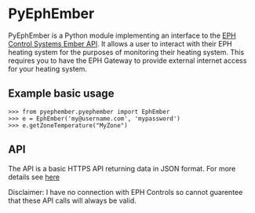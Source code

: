 PyEphEmber
========================================

PyEphEmber is a Python module implementing an interface to the [EPH Control Systems Ember API](http://emberapp.ephcontrols.com/).  It allows a user to interact with their EPH heating system for the purposes of monitoring their heating system. This requires you to have the EPH Gateway to provide external internet access for your heating system.


Example basic usage
-------------------

    >>> from pyephember.pyephember import EphEmber
    >>> e = EphEmber('my@username.com', 'mypassword')
    >>> e.getZoneTemperature("MyZone")

API
---

The API is a basic HTTPS API returning data in JSON format. For more details see [here](API.md)

Disclaimer: I have no connection with EPH Controls so cannot guarentee that these API calls will always be valid.
